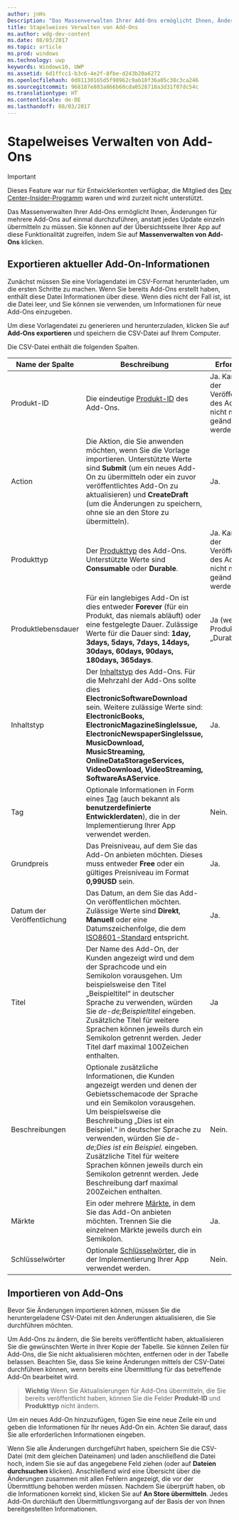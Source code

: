```yaml
---
author: jnHs
Description: "Das Massenverwalten Ihrer Add-Ons ermöglicht Ihnen, Änderungen für mehrere Add-Ons auf einmal durchzuführen, anstatt jedes Update einzeln übermitteln zu müssen."
title: Stapelweises Verwalten von Add-Ons
ms.author: wdg-dev-content
ms.date: 08/03/2017
ms.topic: article
ms.prod: windows
ms.technology: uwp
keywords: Windows10, UWP
ms.assetid: 6d1ffcc1-b3c6-4e2f-8fbe-d243b20a6272
ms.openlocfilehash: 0d81130165d5f98962c9ab18f36a05c38c3ca246
ms.sourcegitcommit: 968187e803a866b60cda0528718a3d31f07dc54c
ms.translationtype: HT
ms.contentlocale: de-DE
ms.lasthandoff: 08/03/2017
---
```

# <a name="manage-add-ons-in-bulk"></a>Stapelweises Verwalten von Add-Ons

> [!IMPORTANT]
> Dieses Feature war nur für Entwicklerkonten verfügbar, die Mitglied des [Dev Center-Insider-Programm](dev-center-insider-program.md) waren und wird zurzeit nicht unterstützt.

Das Massenverwalten Ihrer Add-Ons ermöglicht Ihnen, Änderungen für mehrere Add-Ons auf einmal durchzuführen, anstatt jedes Update einzeln übermitteln zu müssen. Sie können auf der Übersichtsseite Ihrer App auf diese Funktionalität zugreifen, indem Sie auf **Massenverwalten von Add-Ons** klicken.

## <a name="export-current-add-on-info"></a>Exportieren aktueller Add-On-Informationen

Zunächst müssen Sie eine Vorlagendatei im CSV-Format herunterladen, um die ersten Schritte zu machen. Wenn Sie bereits Add-Ons erstellt haben, enthält diese Datei Informationen über diese. Wenn dies nicht der Fall ist, ist die Datei leer, und Sie können sie verwenden, um Informationen für neue Add-Ons einzugeben.

Um diese Vorlagendatei zu generieren und herunterzuladen, klicken Sie auf **Add-Ons exportieren** und speichern die CSV-Datei auf Ihrem Computer.

Die CSV-Datei enthält die folgenden Spalten. 

| Name der Spalte               | Beschreibung                            | Erforderlich?      |
|---------------------------|----------------------------------|----------------------|
| Produkt-ID    |  Die eindeutige [Produkt-ID](set-your-add-on-product-id.md#product-id) des Add-Ons.  | Ja. Kann nach der Veröffentlichung des Add-Ons nicht mehr geändert werden. |
| Action |Die Aktion, die Sie anwenden möchten, wenn Sie die Vorlage importieren. Unterstützte Werte sind **Submit** (um ein neues Add-On zu übermitteln oder ein zuvor veröffentlichtes Add-On zu aktualisieren) und **CreateDraft** (um die Änderungen zu speichern, ohne sie an den Store zu übermitteln). |  Ja. |
| Produkttyp  | Der [Produkttyp](set-your-add-on-product-id.md#product-type) des Add-Ons. Unterstützte Werte sind **Consumable** oder **Durable**. |   Ja. Kann nach der Veröffentlichung des Add-Ons nicht mehr geändert werden. |
| Produktlebensdauer  | Für ein langlebiges Add-On ist dies entweder **Forever** (für ein Produkt, das niemals abläuft) oder eine festgelegte Dauer. Zulässige Werte für die Dauer sind: **1day, 3days, 5days, 7days, 14days, 30days, 60days, 90days, 180days, 365days**.    | Ja (wenn der Produkttyp „Durable“ ist). |
| Inhaltstyp  | Der [Inhaltstyp](enter-add-on-properties.md#content-type) des Add-Ons. Für die Mehrzahl der Add-Ons sollte dies **ElectronicSoftwareDownload** sein. Weitere zulässige Werte sind: **ElectronicBooks, ElectronicMagazineSingleIssue, ElectronicNewspaperSingleIssue, MusicDownload, MusicStreaming, OnlineDataStorageServices, VideoDownload, VideoStreaming, SoftwareAsAService**. |    Ja. |
| Tag   | Optionale Informationen in Form eines [Tag](enter-add-on-properties.md#custom-developer-data) (auch bekannt als **benutzerdefinierte Entwicklerdaten**), die in der Implementierung Ihrer App verwendet werden. | Nein. |
| Grundpreis    | Das Preisniveau, auf dem Sie das Add-On anbieten möchten. Dieses muss entweder **Free** oder ein gültiges Preisniveau im Format **0,99USD** sein. |  Ja. |
| Datum der Veröffentlichung  | Das Datum, an dem Sie das Add-On veröffentlichen möchten. Zulässige Werte sind **Direkt**, **Manuell** oder eine Datumszeichenfolge, die dem [ISO8601-Standard](http://go.microsoft.com/fwlink/p/?LinkId=817237) entspricht. | Ja. |
| Titel    | Der Name des Add-On, der Kunden angezeigt wird und dem der Sprachcode und ein Semikolon vorausgehen. Um beispielsweise den Titel „Beispieltitel“ in deutscher Sprache zu verwenden, würden Sie *de-de;Beispieltitel* eingeben. Zusätzliche Titel für weitere Sprachen können jeweils durch ein Semikolon getrennt werden. Jeder Titel darf maximal 100Zeichen enthalten.  | Ja |
|Beschreibungen   | Optionale zusätzliche Informationen, die Kunden angezeigt werden und denen der Gebietsschemacode der Sprache und ein Semikolon vorausgehen. Um beispielsweise die Beschreibung „Dies ist ein Beispiel.“ in deutscher Sprache zu verwenden, würden Sie *de-de;Dies ist ein Beispiel.* eingeben. Zusätzliche Titel für weitere Sprachen können jeweils durch ein Semikolon getrennt werden. Jede Beschreibung darf maximal 200Zeichen enthalten.    | Nein. |
| Märkte | Ein oder mehrere [Märkte](define-pricing-and-market-selection.md#windows-store-consumer-markets), in dem Sie das Add-On anbieten möchten. Trennen Sie die einzelnen Märkte jeweils durch ein Semikolon. |  Ja. |
|Schlüsselwörter | Optionale [Schlüsselwörter](enter-add-on-properties.md#keywords), die in der Implementierung Ihrer App verwendet werden. | Nein. |

## <a name="import-add-ons"></a>Importieren von Add-Ons

Bevor Sie Änderungen importieren können, müssen Sie die heruntergeladene CSV-Datei mit den Änderungen aktualisieren, die Sie durchführen möchten.

Um Add-Ons zu ändern, die Sie bereits veröffentlicht haben, aktualisieren Sie die gewünschten Werte in Ihrer Kopie der Tabelle. Sie können Zeilen für Add-Ons, die Sie nicht aktualisieren möchten, entfernen oder in der Tabelle belassen. Beachten Sie, dass Sie keine Änderungen mittels der CSV-Datei durchführen können, wenn bereits eine Übermittlung für das betreffende Add-On bearbeitet wird.

> **Wichtig** Wenn Sie Aktualisierungen für Add-Ons übermitteln, die Sie bereits veröffentlicht haben, können Sie die Felder **Produkt-ID** und **Produkttyp** nicht ändern.

Um ein neues Add-On hinzuzufügen, fügen Sie eine neue Zeile ein und geben die Informationen für Ihr neues Add-On ein. Achten Sie darauf, dass Sie alle erforderlichen Informationen eingeben. 

Wenn Sie alle Änderungen durchgeführt haben, speichern Sie die CSV-Datei (mit dem gleichen Dateinamen) und laden anschließend die Datei hoch, indem Sie sie auf das angegebene Feld ziehen (oder auf **Dateien durchsuchen** klicken). Anschließend wird eine Übersicht über die Änderungen zusammen mit allen Fehlern angezeigt, die vor der Übermittlung behoben werden müssen. Nachdem Sie überprüft haben, ob die Informationen korrekt sind, klicken Sie auf **An Store übermitteln**. Jedes Add-On durchläuft den Übermittlungsvorgang auf der Basis der von Ihnen bereitgestellten Informationen.

